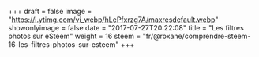 +++
draft = false
image = "https://i.ytimg.com/vi_webp/hLePfxrzg7A/maxresdefault.webp"
showonlyimage = false
date = "2017-07-27T20:22:08"
title = "Les filtres photos sur eSteem"
weight = 16
steem = "fr/@roxane/comprendre-steem-16-les-filtres-photos-sur-esteem"
+++

<!--more-->
